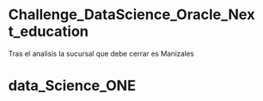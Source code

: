 # Challenge_DataScience_Oracle_Next_education
Tras el analisis la sucursal que debe cerrar es Manizales
# data_Science_ONE
